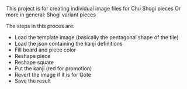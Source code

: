 This project is for creating individual image files for Chu Shogi pieces
Or more in general: Shogi variant pieces

The steps in this proces are:
- Load the template image (basically the pentagonal shape of the tile)
- Load the json containing the kanji definitions
- Fill board and piece color
- Reshape piece
- Reshape square
- Put the kanji (red for promotion)
- Revert the image if it is for Gote
- Save the result
